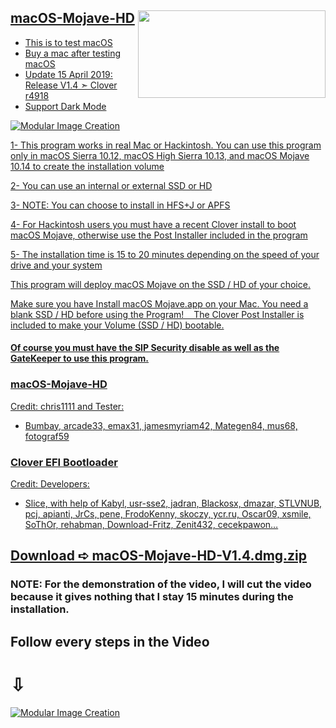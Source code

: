 <a href="https://www.paypal.com/donate/?token=-vQq2RXt1LU2c5B4Umq0Hp2WCd6HtRrPQTvaVp_BQJWgTirjNjhnKq0-4DK_j14bgKnFvm&country.x=CA&locale.x=en_CA" />
<img align="right" width="300" height="140" src="https://i25.servimg.com/u/f25/18/50/18/69/paypal18.png">

## macOS-Mojave-HD
- This is to test macOS
- Buy a mac after testing macOS
- Update 15 April 2019: Release V1.4 ➣ Clover r4918
- Support Dark Mode


![Modular Image Creation](https://i25.servimg.com/u/f25/18/50/18/69/applet11.png)

1- This program works in real Mac or Hackintosh.
You can use this program only in macOS Sierra 10.12, macOS High Sierra 10.13, and macOS Mojave 10.14 to create the installation volume

2- You can use an internal or external SSD or HD

3- NOTE: You can choose to install in HFS+J or APFS

4- For Hackintosh users you must have a recent Clover install to boot macOS Mojave, otherwise use the Post Installer included in the program

5- The installation time is 15 to 20 minutes depending on the speed of your drive and your system

This program will deploy macOS Mojave on the SSD / HD of your choice.

Make sure you have Install macOS Mojave.app on your Mac.
You need a blank SSD / HD before using the Program!
   
The Clover Post Installer is included to make your Volume (SSD / HD) bootable.

#### Of course you must have the SIP Security disable as well as the GateKeeper to use this program.


### macOS-Mojave-HD
Credit: chris1111 and Tester: 
- Bumbay, arcade33, emax31, jamesmyriam42, Mategen84, mus68, fotograf59


### Clover EFI Bootloader 
Credit: Developers:
- Slice, with help of Kabyl, usr-sse2, jadran, Blackosx, dmazar, STLVNUB, pcj, apianti, JrCs, pene, FrodoKenny, skoczy, ycr.ru, Oscar09, xsmile, SoThOr, rehabman, Download-Fritz, Zenit432, cecekpawon…
 

## [Download ➪ macOS-Mojave-HD-V1.4.dmg.zip](https://github.com/chris1111/macOS-Mojave-HD/releases/tag/V1.4)

### NOTE: For the demonstration of the video, I will cut the video because it gives nothing that I stay 15 minutes during the installation.

## Follow every steps in the Video 
#                      ⇩
[![Modular Image Creation](https://i25.servimg.com/u/f25/18/50/18/69/captur86.png)](https://youtu.be/GoxZI7PtRZg)

